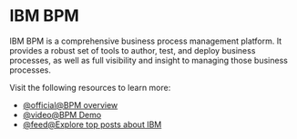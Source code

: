 # IBM BPM

IBM BPM is a comprehensive business process management platform. It provides a robust set of tools to author, test, and deploy business processes, as well as full visibility and insight to managing those business processes.

Visit the following resources to learn more:

- [@official@BPM overview](https://www.ibm.com/docs/en/bpm/8.5.5?topic=manager-business-process-overview)
- [@video@BPM Demo](https://www.youtube.com/watch?v=6yn4nCWMNLI)
- [@feed@Explore top posts about IBM](https://app.daily.dev/tags/ibm?ref=roadmapsh)
